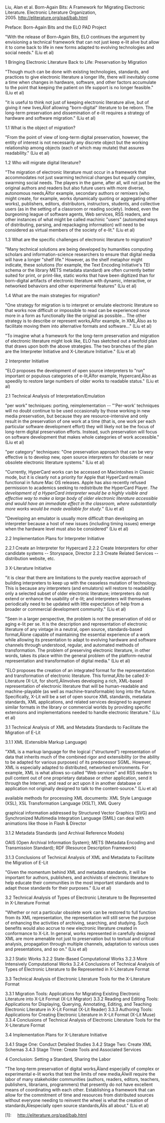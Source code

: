 Liu, Alan et al. Born-Again Bits: A Framework for Migrating Electronic Literature. Electronic Literature Organization, 2005. <http://eliterature.org/pad/bab.html>


Preface: Born-Again Bits and the ELO PAD Project

"With the release of Born-Again Bits, ELO continues the argument by envisioning a technical framework that can not just keep e-lit alive but allow it to come back to life in new forms adapted to evolving technologies and social needs." (Liu et al)


1 Bringing Electronic Literature Back to Life: Preservation by Migration

"Though much can be done with existing technologies, standards, and practices to give electronic literature a longer life, there will inevitably come a time when changes in hardware, software, and other factors accumulate to the point that keeping the patient on life support is no longer feasible." (Liu et al)

"it is useful to think not just of keeping electronic literature alive, but of giving it new lives‚Äîof allowing "born-digital" literature to be reborn. The long-term preservation and dissemination of e-lit requires a strategy of hardware and software migration." (Liu et al)

1.1 What is the object of migration?

"From the point of view of long-term digital preservation, however, the entity of interest is not necessarily any discrete object but the working relationship among objects (each of which may mutate) that assures readability." (Liu et al)

1.2 Who will migrate digital literature?

"The migration of electronic literature must occur in a framework that accommodates not just swarming technical changes but equally complex, swarming social needs. The players in the game, after all, will not just be the original authors and readers but also future users with more diverse, autonomous needs‚Äîfor example, secondary authors or remixers (who might create, for example, works dynamically quoting or aggregating other works), publishers, editors, distributors, instructors, students, and collective users (as in the setting of a classroom or reading society). Indeed, even the burgeoning league of software agents, Web services, RSS readers, and other instances of what might be called machinic "users" (automated ways of distributing, parsing, and repackaging information) will need to be considered as virtual members of the society of e-lit." (Liu et al)

1.3 What are the specific challenges of electronic literature to migration?

"Many technical solutions are being developed by humanities computing scholars and information-science researchers to ensure that digital media will have a longer "shelf life." However, as the shelf metaphor might indicate, these solutions (for example, the Text Encoding Initiative's TEI schema or the library METS metadata standard) are often currently better suited for print, or print-like, static works that have been digitized than for born-digital artifacts of electronic literature with dynamic, interactive, or networked behaviors and other experimental features" (Liu et al)

1.4 What are the main strategies for migration?

"One strategy for migration is to interpret or emulate electronic literature so that works now difficult or impossible to read can be experienced once more in a form as functionally like the original as possible... The other strategy is to describe or represent works‚Äîfor example, in XML‚Äîso as to facilitate moving them into alternative formats and software..." (Liu et al)

"To imagine what a framework for the long-term preservation and migration of electronic literature might look like, ELO has sketched out a twofold plan that draws upon both the above strategies. The two branches of the plan are the Interpreter Initiative and X-Literature Initiative." (Liu et al)


2 Interpreter Initiative

"ELO proposes the development of open source interpreters to "run" important or populous categories of e-lit‚Äîfor example, Hypercard‚Äîso as speedily to restore large numbers of older works to readable status." (Liu et al)

2.1 Technical Analysis of Interpretation/Emulation

"per work" techniques: porting, reimplementation -- "'Per-work' techniques will no doubt continue to be used occasionally by those working in new media preservation, but because they are resource-intensive and only result in the preservation of one work at a time (that is, one work per each particular software development effort) they will likely not be the focus of long-term digital preservation efforts. Instead, such preservation will focus on software development that makes whole categories of work accessible." (Liu et al)

"per category" techniques: "One preservation approach that can be very effective is to develop new, open source interpreters for obsolete or near obsolete electronic literature systems." (Liu et al)

"Currently, HyperCard works can be accessed on Macintoshes in Classic mode, but it is clearly not a priority for Apple that HyperCard remain functional in future Mac OS releases. Apple has also recently refused permission to academics seeking to redistribute the HyperCard Player. *The development of a HyperCard interpreter would be a highly visible and effective way to make a large body of older electronic literature accessible and would have an immediate effect in the classroom, where substantially more works would be made available for study.*" (Liu et al)

"Developing an emulator is usually more difficult than developing an interpreter because a host of new issues (including timing issues) emerge when the hardware level must also be considered" (Liu et al)

2.2 Implementation Plans for Interpreter Initiative

2.2.1 Create an Interpreter for Hypercard
2.2.2 Create Interpreters for other candidate systems -- Storyspace, Director
2.2.3 Create Related Services -- distribution website, etc.


3 X-Literature Initiative

"it is clear that there are limitations to the purely reactive approach of building interpreters to keep up with the ceaseless mutation of technology. This is because any interpreters (and emulators) will restore to readability only a selected subset of older electronic literature; interpreters do not extend or enhance the usability of e-lit; and interpreters will themselves periodically need to be updated with little expectation of help from a broader or commercial development community." (Liu et al)

"Seen in a larger perspective, the problem is not the preservation of old or aging e-lit per se. It is the description and representation of electronic literature of any vintage in a neutral, open source, standards-based format‚Äîone capable of maintaining the essential experience of a work while allowing its presentation to adapt to evolving hardware and software channels through understood, regular, and automated methods of transformation. The problem of preserving electronic literature, in other words, takes its place within the general problem of the platform-neutral representation and transformation of digital media." (Liu et al)

"ELO proposes the creation of an integrated format for the representation and transformation of electronic literature. This format‚Äîto be called X-Literature (X-Lit, for short)‚Äîinvolves developing a rich, XML-based representation of electronic literature that will be human-readable and machine-playable (as well as machine-transformable) long into the future. Specifically, X-Lit will be a set of open source XML standards, metadata standards, XML applications, and related services designed to augment similar formats in the library or commercial worlds by providing specific extensions and implementations needed to handle electronic literature." (Liu et al)

3.1 Technical Analysis of XML and Metadata Standards to Facilitate the Migration of E-Lit

3.1.1 XML (Extensible Markup Language)

"XML is a markup language for the logical ("structured") representation of data that inherits much of the combined rigor and extensibility (or the ability to be adapted for various purposes) of its predecessor SGML. However, XML is especially adapted to distributed, networked environments. For example, XML is what allows so-called "Web services" and RSS readers to pull content out of one proprietary database or other application, send it through the Internet, and read or act upon it in another database or application not originally designed to talk to the content-source." (Liu et al)

available methods for processing XML documents: XML Style Language (XSL), XSL Transformation Language (XSLT), XML Query

graphical information addressed by Structured Vector Graphics (SVG) and Synchronized Multimedia Integration Language (SMIL) can deal with animations like those in Flash & Director

3.1.2 Metadata Standards (and Archival Reference Models)

OAIS (Open Archival Information System); METS (Metadata Encoding and Transmission Standard); RDF (Resource Description Framework)

3.1.3 Conclusions of Technical Analysis of XML and Metadata to Facilitate the Migration of E-Lit

"Given the momentum behind XML and metadata standards, it will be important for authors, publishers, and archivists of electronic literature to help educate their communities in the most important standards and to adapt those standards for their purposes." (Liu et al)

3.2 Technical Analysis of Types of Electronic Literature to Be Represented in X-Literature Format

"Whether or not a particular obsolete work can be restored to full function from its XML representation, the representation will still serve the purpose of enhancing the activities of archiving, searching, and studying. Such benefits would also accrue to new electronic literature created in conformance to X-Lit. In general, works represented in carefully designed XML are more amenable not just to preservation but to textual and critical analysis, propagation through multiple channels, adaptation to various uses and presentations, and so on." (Liu et al)

3.2.1 Static Works
3.2.2 State-Based Computational Works
3.2.3 More Intensively Computational Works
3.2.4 Conclusions of Technical Analysis of Types of Electronic Literature to Be Represented in X-Literature Format

3.3 Technical Analysis of Electronic Literature Tools for the X-Literature Format

3.3.1 Migration Tools: Applications for Migrating Existing Electronic Literature into X-Lit Format (X-Lit Migrator)
3.3.2 Reading and Editing Tools: Applications for Displaying, Querying, Annotating, Editing, and Teaching Electronic Literature in X-Lit Format (X-Lit Reader)
3.3.3 Authoring Tools: Applications for Creating Electronic Literature in X-Lit Format (X-Lit Muse)
3.3.4 Conclusions of Technical Analysis of Electronic Literature Tools for the X-Literature Format

3.4 Implementation Plans for X-Literature Initiative

3.4.1 Stage One: Conduct Detailed Studies
3.4.2 Stage Two: Create XML Schemas
3.4.3 Stage Three: Create Tools and Associated Services


4 Conclusion: Setting a Standard, Sharing the Labor

"The long-term preservation of digital works‚Äîand especially of complex or experimental e-lit works that test the limits of new media‚Äîwill require the labor of many stakeholder communities (authors, readers, editors, teachers, publishers, librarians, programmers) that presently do not have excellent means of coordinating with each other. Establishing a framework that can allow for the commitment of time and resources from distributed sources without everyone needing to reinvent the wheel is what the creation of standards‚Äîespecially open source standards‚Äîis all about." (Liu et al)

[1]:     http://eliterature.org/pad/bab.html 
